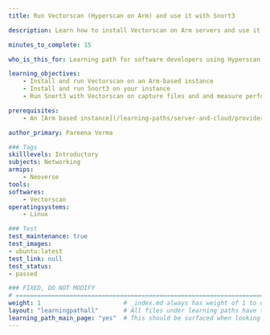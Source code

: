 ```yaml
---
title: Run Vectorscan (Hyperscan on Arm) and use it with Snort3

description: Learn how to install Vectorscan on Arm servers and use it with Snort3

minutes_to_complete: 15

who_is_this_for: Learning path for software developers using Hyperscan optimized for Arm with deep packet inspection applications like Snort on Arm servers.

learning_objectives:
    - Install and run Vectorscan on an Arm-based instance
    - Install and run Snort3 on your instance
    - Run Snort3 with Vectorscan on capture files and and measure performance.

prerequisites:
    - An [Arm based instance](/learning-paths/server-and-cloud/providers) from an appropriate cloud service provider.

author_primary: Pareena Verma

### Tags
skilllevels: Introductory
subjects: Networking
armips:
    - Neoverse
tools:
softwares:
    - Vectorscan
operatingsystems:
    - Linux

### Test
test_maintenance: true
test_images:
- ubuntu:latest
test_link: null
test_status:
- passed

### FIXED, DO NOT MODIFY
# ================================================================================
weight: 1                       # _index.md always has weight of 1 to order correctly
layout: "learningpathall"       # All files under learning paths have this same wrapper
learning_path_main_page: "yes"  # This should be surfaced when looking for related content. Only set for _index.md of learning path content.
---
```

